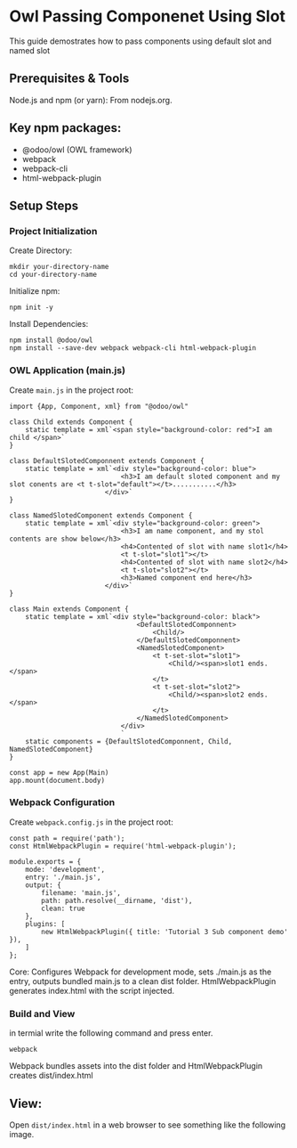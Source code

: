 # Owl Passing Componenet Using Slot
This guide demostrates how to pass components using default slot and named slot

## Prerequisites & Tools
Node.js and npm (or yarn): From nodejs.org.

## Key npm packages:
- @odoo/owl (OWL framework)
- webpack
- webpack-cli
- html-webpack-plugin

## Setup Steps

### Project Initialization

Create Directory:
```
mkdir your-directory-name
cd your-directory-name
```

Initialize npm:
```
npm init -y
```
Install Dependencies:
```
npm install @odoo/owl
npm install --save-dev webpack webpack-cli html-webpack-plugin
```

### OWL Application (main.js)

Create `main.js` in the project root:

```
import {App, Component, xml} from "@odoo/owl"

class Child extends Component {
    static template = xml`<span style="background-color: red">I am child </span>`
}

class DefaultSlotedComponnent extends Component {
    static template = xml`<div style="background-color: blue">
                            <h3>I am default sloted component and my slot conents are <t t-slot="default"></t>...........</h3>
                        </div>`
}

class NamedSlotedComponent extends Component {
    static template = xml`<div style="background-color: green">
                            <h3>I am name component, and my stol contents are show below</h3>
                            <h4>Contented of slot with name slot1</h4>
                            <t t-slot="slot1"></t>
                            <h4>Contented of slot with name slot2</h4>
                            <t t-slot="slot2"></t>
                            <h3>Named component end here</h3>
                        </div>`
}

class Main extends Component {
    static template = xml`<div style="background-color: black">
                                <DefaultSlotedComponnent>
                                    <Child/>
                                </DefaultSlotedComponnent>
                                <NamedSlotedComponent>
                                    <t t-set-slot="slot1">
                                        <Child/><span>slot1 ends.</span>
                                    </t>
                                    <t t-set-slot="slot2">
                                        <Child/><span>slot2 ends.</span>
                                    </t>
                                </NamedSlotedComponent>
                            </div>
                            `
    static components = {DefaultSlotedComponnent, Child, NamedSlotedComponent}
}

const app = new App(Main)
app.mount(document.body)
```

### Webpack Configuration

Create `webpack.config.js` in the project root:
```
const path = require('path');
const HtmlWebpackPlugin = require('html-webpack-plugin');

module.exports = {
    mode: 'development',
    entry: './main.js',
    output: {
        filename: 'main.js',
        path: path.resolve(__dirname, 'dist'),
        clean: true
    },
    plugins: [
        new HtmlWebpackPlugin({ title: 'Tutorial 3 Sub component demo' }),
    ]
};
```
Core: Configures Webpack for development mode, sets ./main.js as the entry, outputs bundled main.js to a clean dist folder. HtmlWebpackPlugin generates index.html with the script injected.

### Build and View

in termial write the following command and press enter.
```
webpack
```

Webpack bundles assets into the dist folder and HtmlWebpackPlugin creates dist/index.html

## View:
Open `dist/index.html` in a web browser to see something like the following image.